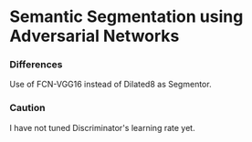# Semantic Segmentation using Adversarial Networks

### Differences

Use of FCN-VGG16 instead of Dilated8 as Segmentor.  

### Caution  

I have not tuned Discriminator's learning rate yet.
